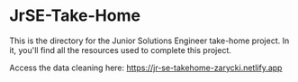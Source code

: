 # JrSE-Take-Home

This is the directory for the Junior Solutions Engineer take-home project. In it, you'll find all the resources used to complete this project. 

Access the data cleaning here: https://jr-se-takehome-zarycki.netlify.app
